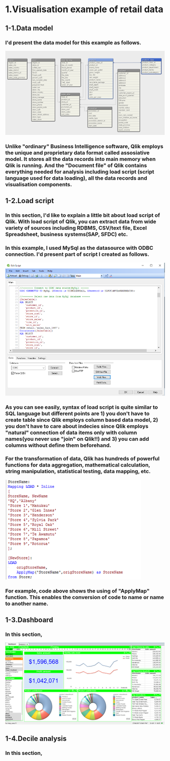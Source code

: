 # 1.Visualisation example of retail data

## 1-1.Data model
###   I'd present the data model for this example as follows.
![Data model](/images/dataModel.bmp)
### Unlike "ordinary" Business Intelligence software, Qlik employs the unique and proprietary data format called assosiative model. It stores all the data records into main memory when Qlik is running. And the "Document file" of Qlik contains everything needed for analysis including load script (script language used for data loading), all the data records and visualisation components.
## 1-2.Load script
### In this section, I'd like to explain a little bit about load script of Qlik. With load script of Qlik, you can extract data from wide variety of sources including RDBMS, CSV/text file, Excel Spreadsheet, business systems(SAP, SFDC) etc. 
### In this example, I used MySql as the datasource with ODBC connection. I'd present part of script I created as follows.
 ![Load script](/images/loadScript1.bmp)
### As you can see easily, syntax of load script is quite similar to SQL language but different points are 1) you don't have to create table since Qlik employs column based data model, 2) you don't have to care about indecies since Qlik employs "natural" connection of data items only with column names(you never use "join" on Qlik!!) and 3) you can add columns without define them beforehand. 
### For the transformation of data, Qlik has hundreds of powerful functions for data aggregation, mathematical calculation, string manipulation, statistical testing, data mapping, etc.
 ![Load script2](/images/loadScript2.bmp)
### For example, code above shows the using of "ApplyMap" function. This enables the conversion of code to name or name to another name.
## 1-3.Dashboard
### In this section,
 ![Dashboard](/images/dashboard.bmp)
## 1-4.Decile analysis
### In this section,  